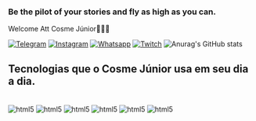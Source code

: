 ### Be the pilot of your stories and fly as high as you can.
Welcome Att Cosme Júnior👨🏽‍💻

[![Telegram](https://img.shields.io/badge/Telegram-2CA5E0?style=for-the-badge&logo=telegram&logoColor=white)](https://t.me/devcosme)
[![Instagram](https://img.shields.io/badge/Instagram-E4405F?style=for-the-badge&logo=instagram&logoColor=white
)](https://www.instagram.com/cosme.dev/)
[![Whatsapp](https://img.shields.io/badge/WhatsApp-25D366?style=for-the-badge&logo=whatsapp&logoColor=white)](https://api.whatsapp.com/send?phone=+5562981741403)
[![Twitch](https://img.shields.io/badge/Twitch-9146FF?style=for-the-badge&logo=twitch&logoColor=white)](https://api.whatsapp.com/send?phone=+5562981741403)
![Anurag's GitHub stats](https://github-readme-stats.vercel.app/api?username=cosmedev&show_icons=true&theme=dracula)


## Tecnologias que o Cosme Júnior usa em seu dia a dia.

<div style="display: inline_block"><br/>
    <img align="center"alt="html5" src="https://img.shields.io/badge/HTML5-E34F26?style=for-the-badge&logo=html5&logoColor=white"/>
    <img align="center"alt="html5" src="https://img.shields.io/badge/CSS3-1572B6?style=for-the-badge&logo=css3&logoColor=white"/>
    <img align="center"alt="html5" src="https://img.shields.io/badge/JavaScript-F7DF1E?style=for-the-badge&logo=javascript&logoColor=black"/>
    <img align="center"alt="html5" src="https://img.shields.io/badge/React-20232A?style=for-the-badge&logo=react&logoColor=61DAFB"/>
    <img align="center"alt="html5" src="https://img.shields.io/badge/Node.js-43853D?style=for-the-badge&logo=node.js&logoColor=white"/>
     <img align="center"alt="html5" src="https://img.shields.io/badge/Python-14354C?style=for-the-badge&logo=python&logoColor=white"/>
</div>
</div>
